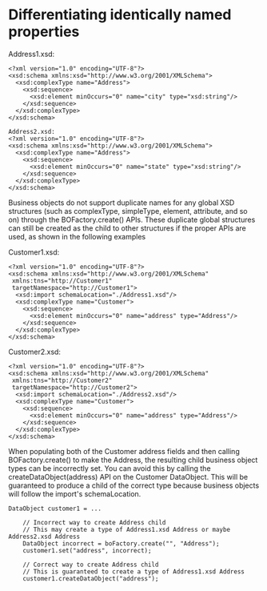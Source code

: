 <!-- image -->

# Differentiating identically named properties

Address1.xsd:

```
<?xml version="1.0" encoding="UTF-8"?>
<xsd:schema xmlns:xsd="http://www.w3.org/2001/XMLSchema">
  <xsd:complexType name="Address">
    <xsd:sequence>
      <xsd:element minOccurs="0" name="city" type="xsd:string"/>
	</xsd:sequence>
  </xsd:complexType>
</xsd:schema>

Address2.xsd:
<?xml version="1.0" encoding="UTF-8"?>
<xsd:schema xmlns:xsd="http://www.w3.org/2001/XMLSchema">
  <xsd:complexType name="Address">
    <xsd:sequence>
      <xsd:element minOccurs="0" name="state" type="xsd:string"/>
	</xsd:sequence>
  </xsd:complexType>
</xsd:schema>
```

Business objects do not support duplicate names for any global XSD structures (such as
complexType, simpleType, element, attribute, and so on) through the BOFactory.create() APIs. These
duplicate global structures can still be created as the child to other structures if the proper APIs
are used, as shown in the following examples

Customer1.xsd:

```
<?xml version="1.0" encoding="UTF-8"?>
<xsd:schema xmlns:xsd="http://www.w3.org/2001/XMLSchema" 
 xmlns:tns="http://Customer1"
 targetNamespace="http://Customer1">
  <xsd:import schemaLocation="./Address1.xsd"/>
  <xsd:complexType name="Customer">
    <xsd:sequence>
      <xsd:element minOccurs="0" name="address" type="Address"/>
	</xsd:sequence>
  </xsd:complexType>
</xsd:schema>
```

Customer2.xsd:

```
<?xml version="1.0" encoding="UTF-8"?>
<xsd:schema xmlns:xsd="http://www.w3.org/2001/XMLSchema" 
 xmlns:tns="http://Customer2"
 targetNamespace="http://Customer2">
  <xsd:import schemaLocation="./Address2.xsd"/>
  <xsd:complexType name="Customer">
    <xsd:sequence>
      <xsd:element minOccurs="0" name="address" type="Address"/>
	</xsd:sequence>
  </xsd:complexType>
</xsd:schema>
```

When populating both of the Customer address fields and then calling BOFactory.create() to make
the Address, the resulting child business object types can be incorrectly set. You can avoid this by
calling the createDataObject(address) API on the Customer DataObject. This will be guaranteed
to produce a child of the correct type because business objects will follow the import's
schemaLocation.

```
DataObject customer1 = ...

	// Incorrect way to create Address child
	// This may create a type of Address1.xsd Address or maybe Address2.xsd Address
	DataObject incorrect = boFactory.create("", "Address");
	customer1.set("address", incorrect);

	// Correct way to create Address child
	// This is guaranteed to create a type of Address1.xsd Address
	customer1.createDataObject("address");
```